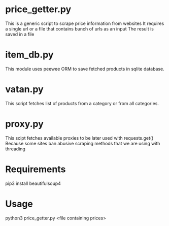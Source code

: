 # price_getter.py
This is a generic script to scrape price information from websites
It requires a single url or a file that contains bunch of urls as an input
The result is saved in a file

# item_db.py
This module uses peewee ORM to save fetched products in sqlite database.

# vatan.py
This script fetches list of products from a category or from all categories.

# proxy.py
This scipt fetches available proxies to be later used with requests.get()
Because some sites ban abusive scraping methods that we are using with threading

# Requirements
pip3 install beautifulsoup4

# Usage 
python3 price_getter.py \<file containing prices\>
